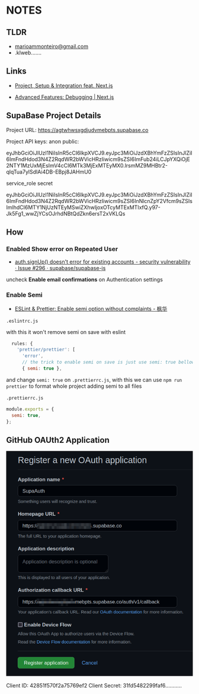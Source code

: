 # NOTES

## TLDR

- marioammonteiro@gmail.com
- .klweb.......

## Links

- [Project, Setup &amp; Integration feat. Next.js](https://aalam.in/blog/supabase-auth-intro-setup-next)

- [Advanced Features: Debugging | Next.js](https://nextjs.org/docs/advanced-features/debugging)

## SupaBase Project Details

Project URL:
  https://agtwhwsxgdjudvmebpts.supabase.co

Project API keys:
  anon public:

  eyJhbGciOiJIUzI1NiIsInR5cCI6IkpXVCJ9.eyJpc3MiOiJzdXBhYmFzZSIsInJlZiI6ImFndHdod3N4Z2RqdWR2bWVicHRzIiwicm9sZSI6ImFub24iLCJpYXQiOjE2NTY1MzUxMjEsImV4cCI6MTk3MjExMTEyMX0.lrsmMZ9MHBtr2-qlqTua7ylSdIAi4DB-EBpj8JAHmU0

  service_role secret

  eyJhbGciOiJIUzI1NiIsInR5cCI6IkpXVCJ9.eyJpc3MiOiJzdXBhYmFzZSIsInJlZiI6ImFndHdod3N4Z2RqdWR2bWVicHRzIiwicm9sZSI6InNlcnZpY2Vfcm9sZSIsImlhdCI6MTY1NjUzNTEyMSwiZXhwIjoxOTcyMTExMTIxfQ.y97-Jk5Fg1_wwZjYCsOJrhdNBtQdZkn6ersT2xVKLQs

## How

### Enabled Show error on Repeated User

- [auth.signUp() doesn&#39;t error for existing accounts - security vulnerability · Issue #296 · supabase/supabase-js](https://github.com/supabase/supabase-js/issues/296)

uncheck **Enable email confirmations** on Authentication settings

### Enable Semi

- [ESLint &#038; Prettier: Enable semi option without complaints - 枫华](https://www.sinocalife.com/eslint-prettier-enable-semi-option-without-complaints)

`.eslintrc.js`

with this it won't remove semi on save with eslint

```js
  rules: {
    'prettier/prettier': [
      'error',
      // the trick to enable semi on save is just use semi: true bellow
      { semi: true },
```

and change `semi: true` on `.prettierrc.js`, with this we can use `npm run prettier` to format whole project adding semi to all files

`.prettierrc.js`

```js
module.exports = {
  semi: true,
};
```

## GitHub OAUth2 Application

![image](attachements/2022-07-01-23-40-45.png)


Client ID: 42851f570f2a75769ef2
Client Secret: 31fd5482299faf6...........